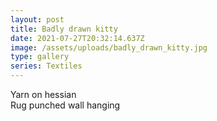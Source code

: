 ```yaml
---
layout: post
title: Badly drawn kitty
date: 2021-07-27T20:32:14.637Z
image: /assets/uploads/badly_drawn_kitty.jpg
type: gallery
series: Textiles
---
```

Yarn on hessian\
Rug punched wall hanging